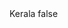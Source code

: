 <?xml version="1.0" encoding="UTF-8"?>
<CustomMetadata xmlns="http://soap.sforce.com/2006/04/metadata">
    <label>Kerala</label>
    <protected>false</protected>
</CustomMetadata>
